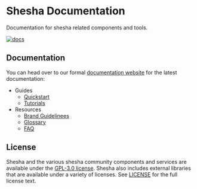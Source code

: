 # Shesha Documentation
Documentation for shesha related components and tools.

[![docs](https://readthedocs.org/projects/shesha-docs/badge/?version=latest)](https://shesha-docs.readthedocs.io/en/latest/?badge=latest)

## Documentation

You can head over to our formal [documentation website](https://shesha-docs.readthedocs.io/en/latest/) for the latest documentation:

- Guides
  - [Quickstart]()
  - [Tutorials]()
- Resources
  - [Brand Guidelinees]()
  - [Glossary]()
  - [FAQ]()

## License

Shesha and the various shesha community components and services are available under the [GPL-3.0 license](https://opensource.org/licenses/GPL-3.0). Shesha also includes external libraries that are available under a variety of licenses. See [LICENSE](https://github.com/boxfusion/shesha-docs/blob/HEAD/LICENSE) for the full license text.

